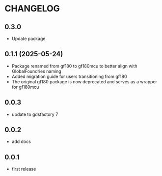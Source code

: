 # CHANGELOG

## 0.3.0

- Update package

## 0.1.1 (2025-05-24)

- Package renamed from gf180 to gf180mcu to better align with GlobalFoundries naming
- Added migration guide for users transitioning from gf180
- The original gf180 package is now deprecated and serves as a wrapper for gf180mcu

## 0.0.3

- update to gdsfactory 7

## 0.0.2

- add docs

## 0.0.1

- first release
